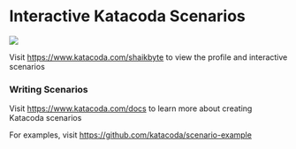 # Interactive Katacoda Scenarios

[![](http://shields.katacoda.com/katacoda/shaikbyte/count.svg)](https://www.katacoda.com/shaikbyte "Get your profile on Katacoda.com")

Visit https://www.katacoda.com/shaikbyte to view the profile and interactive scenarios

### Writing Scenarios
Visit https://www.katacoda.com/docs to learn more about creating Katacoda scenarios

For examples, visit https://github.com/katacoda/scenario-example
